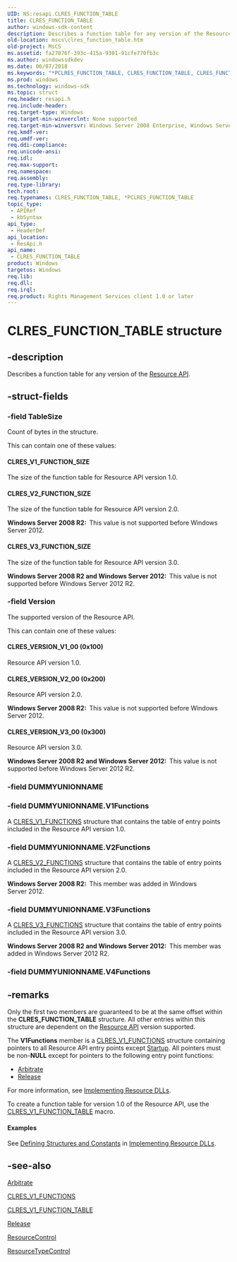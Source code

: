 ```yaml
---
UID: NS:resapi.CLRES_FUNCTION_TABLE
title: CLRES_FUNCTION_TABLE
author: windows-sdk-content
description: Describes a function table for any version of the Resource API.
old-location: mscs\clres_function_table.htm
old-project: MsCS
ms.assetid: fa27076f-393c-415a-9301-91cfe770fb3c
ms.author: windowssdkdev
ms.date: 06/07/2018
ms.keywords: "*PCLRES_FUNCTION_TABLE, CLRES_FUNCTION_TABLE, CLRES_FUNCTION_TABLE structure [Failover Cluster], CLRES_V1_FUNCTION_SIZE, CLRES_V2_FUNCTION_SIZE, CLRES_V3_FUNCTION_SIZE, CLRES_VERSION_V1_00, CLRES_VERSION_V2_00, CLRES_VERSION_V3_00, PCLRES_FUNCTION_TABLE, PCLRES_FUNCTION_TABLE structure pointer [Failover Cluster], _wolf_clres_function_table, mscs.clres_function_table, resapi/CLRES_FUNCTION_TABLE, resapi/PCLRES_FUNCTION_TABLE"
ms.prod: windows
ms.technology: windows-sdk
ms.topic: struct
req.header: resapi.h
req.include-header: 
req.target-type: Windows
req.target-min-winverclnt: None supported
req.target-min-winversvr: Windows Server 2008 Enterprise, Windows Server 2008 Datacenter
req.kmdf-ver: 
req.umdf-ver: 
req.ddi-compliance: 
req.unicode-ansi: 
req.idl: 
req.max-support: 
req.namespace: 
req.assembly: 
req.type-library: 
tech.root: 
req.typenames: CLRES_FUNCTION_TABLE, *PCLRES_FUNCTION_TABLE
topic_type:
 - APIRef
 - kbSyntax
api_type:
 - HeaderDef
api_location:
 - ResApi.h
api_name:
 - CLRES_FUNCTION_TABLE
product: Windows
targetos: Windows
req.lib: 
req.dll: 
req.irql: 
req.product: Rights Management Services client 1.0 or later
---
```


# CLRES_FUNCTION_TABLE structure


## -description


Describes a function table for any version of the 
    <a href="https://msdn.microsoft.com/764a35dd-a681-4af0-8e2c-281a254a3a30">Resource API</a>.


## -struct-fields




### -field TableSize

Count of bytes in the structure.


This can contain one of these values:





#### CLRES_V1_FUNCTION_SIZE

The size of the function table for Resource API version 1.0.



#### CLRES_V2_FUNCTION_SIZE

The size of the function table for Resource API version 2.0.

<b>Windows Server 2008 R2:  </b>This value is not supported before Windows Server 2012.



#### CLRES_V3_FUNCTION_SIZE

The size of the function table for Resource API version 3.0.

<b>Windows Server 2008 R2 and Windows Server 2012:  </b>This value is not supported before Windows Server 2012 R2.


### -field Version

The supported version of the Resource API.


This can contain one of these values:





#### CLRES_VERSION_V1_00 (0x100)

Resource API version 1.0.



#### CLRES_VERSION_V2_00 (0x200)

Resource API version 2.0.

<b>Windows Server 2008 R2:  </b>This value is not supported before Windows Server 2012.



#### CLRES_VERSION_V3_00 (0x300)

Resource API version 3.0.

<b>Windows Server 2008 R2 and Windows Server 2012:  </b>This value is not supported before Windows Server 2012 R2.


### -field DUMMYUNIONNAME


### -field DUMMYUNIONNAME.V1Functions

A <a href="https://msdn.microsoft.com/54299e92-8b9d-4611-8147-8e7a5e1c8e34">CLRES_V1_FUNCTIONS</a> structure that contains the 
        table of entry points included in the Resource API version 1.0.


### -field DUMMYUNIONNAME.V2Functions

A <a href="https://msdn.microsoft.com/81A5169E-C2AB-4666-9D9F-9DE4A639D0D6">CLRES_V2_FUNCTIONS</a> structure that contains the 
        table of entry points included in the Resource API version 2.0.

<b>Windows Server 2008 R2:  </b>This member was added in Windows Server 2012.


### -field DUMMYUNIONNAME.V3Functions

A <a href="https://msdn.microsoft.com/5D4B5494-5F75-4864-9BA5-EF1A88DFE143">CLRES_V3_FUNCTIONS</a> structure that contains the 
        table of entry points included in the Resource API version 3.0.

<b>Windows Server 2008 R2 and Windows Server 2012:  </b>This member was added in Windows Server 2012 R2.


### -field DUMMYUNIONNAME.V4Functions

 




## -remarks



Only the first two members are guaranteed to be at the same offset within the 
     <b>CLRES_FUNCTION_TABLE</b> structure. All other entries 
     within this structure are dependent on the 
     <a href="https://msdn.microsoft.com/764a35dd-a681-4af0-8e2c-281a254a3a30">Resource API</a> version supported.

The <b>V1Functions</b> member is a 
     <a href="https://msdn.microsoft.com/54299e92-8b9d-4611-8147-8e7a5e1c8e34">CLRES_V1_FUNCTIONS</a> structure containing pointers to 
     all Resource API entry points except <a href="https://msdn.microsoft.com/b07a2c32-2ff5-4917-9bcb-e1cfe445b3b3">Startup</a>. All pointers 
     must be non-<b>NULL</b> except for pointers to the following entry point functions:

<ul>
<li>
<a href="https://msdn.microsoft.com/dc16b785-bbb1-4917-a826-e49445a86c26">Arbitrate</a>
</li>
<li>
<a href="https://msdn.microsoft.com/9e8e4557-b223-4f8f-9393-67f589181754">Release</a>
</li>
</ul>
For more information, see 
     <a href="https://msdn.microsoft.com/400862c3-73c4-443d-bc60-1c1b6b34534f">Implementing Resource DLLs</a>.

To create a function table for version 1.0 of the Resource API, use the 
     <a href="https://msdn.microsoft.com/2c390cbb-3bff-4850-9496-8991c112c233">CLRES_V1_FUNCTION_TABLE</a> macro.


#### Examples

See <a href="https://msdn.microsoft.com/20b150b4-293f-408b-888e-bac2b2fa4fb8">Defining Structures and Constants</a> 
      in <a href="https://msdn.microsoft.com/400862c3-73c4-443d-bc60-1c1b6b34534f">Implementing Resource DLLs</a>.

<div class="code"></div>



## -see-also




<a href="https://msdn.microsoft.com/dc16b785-bbb1-4917-a826-e49445a86c26">Arbitrate</a>



<a href="https://msdn.microsoft.com/54299e92-8b9d-4611-8147-8e7a5e1c8e34">CLRES_V1_FUNCTIONS</a>



<a href="https://msdn.microsoft.com/2c390cbb-3bff-4850-9496-8991c112c233">CLRES_V1_FUNCTION_TABLE</a>



<a href="https://msdn.microsoft.com/9e8e4557-b223-4f8f-9393-67f589181754">Release</a>



<a href="https://msdn.microsoft.com/a9c64471-41fa-4101-9a02-ad57add8124c">ResourceControl</a>



<a href="https://msdn.microsoft.com/dc4a6e6e-f968-4502-88d0-dc692341528d">ResourceTypeControl</a>
 

 

